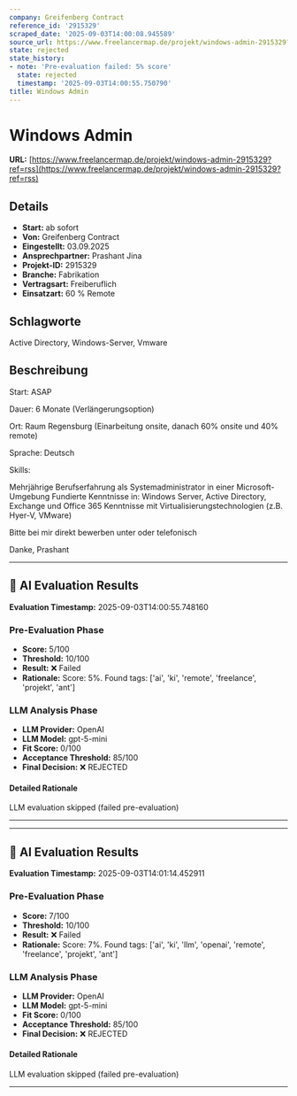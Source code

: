 ```yaml
---
company: Greifenberg Contract
reference_id: '2915329'
scraped_date: '2025-09-03T14:00:08.945589'
source_url: https://www.freelancermap.de/projekt/windows-admin-2915329?ref=rss
state: rejected
state_history:
- note: 'Pre-evaluation failed: 5% score'
  state: rejected
  timestamp: '2025-09-03T14:00:55.750790'
title: Windows Admin
---
```



# Windows Admin
**URL:** [https://www.freelancermap.de/projekt/windows-admin-2915329?ref=rss](https://www.freelancermap.de/projekt/windows-admin-2915329?ref=rss)
## Details
- **Start:** ab sofort
- **Von:** Greifenberg Contract
- **Eingestellt:** 03.09.2025
- **Ansprechpartner:** Prashant Jina
- **Projekt-ID:** 2915329
- **Branche:** Fabrikation
- **Vertragsart:** Freiberuflich
- **Einsatzart:** 60
                                                % Remote

## Schlagworte
Active Directory, Windows-Server, Vmware

## Beschreibung
Start: ASAP

Dauer: 6 Monate (Verlängerungsoption)

Ort: Raum Regensburg (Einarbeitung onsite, danach 60% onsite und 40% remote)

Sprache: Deutsch

Skills:

Mehrjährige Berufserfahrung als Systemadministrator in einer Microsoft-Umgebung
Fundierte Kenntnisse in: Windows Server, Active Directory, Exchange und Office 365
Kenntnisse mit Virtualisierungstechnologien (z.B. Hyer-V, VMware)

Bitte bei mir direkt bewerben unter oder telefonisch

Danke, Prashant

---

## 🤖 AI Evaluation Results

**Evaluation Timestamp:** 2025-09-03T14:00:55.748160

### Pre-Evaluation Phase
- **Score:** 5/100
- **Threshold:** 10/100
- **Result:** ❌ Failed
- **Rationale:** Score: 5%. Found tags: ['ai', 'ki', 'remote', 'freelance', 'projekt', 'ant']

### LLM Analysis Phase
- **LLM Provider:** OpenAI
- **LLM Model:** gpt-5-mini
- **Fit Score:** 0/100
- **Acceptance Threshold:** 85/100
- **Final Decision:** ❌ REJECTED

#### Detailed Rationale
LLM evaluation skipped (failed pre-evaluation)

---


---

## 🤖 AI Evaluation Results

**Evaluation Timestamp:** 2025-09-03T14:01:14.452911

### Pre-Evaluation Phase
- **Score:** 7/100
- **Threshold:** 10/100
- **Result:** ❌ Failed
- **Rationale:** Score: 7%. Found tags: ['ai', 'ki', 'llm', 'openai', 'remote', 'freelance', 'projekt', 'ant']

### LLM Analysis Phase
- **LLM Provider:** OpenAI
- **LLM Model:** gpt-5-mini
- **Fit Score:** 0/100
- **Acceptance Threshold:** 85/100
- **Final Decision:** ❌ REJECTED

#### Detailed Rationale
LLM evaluation skipped (failed pre-evaluation)

---
